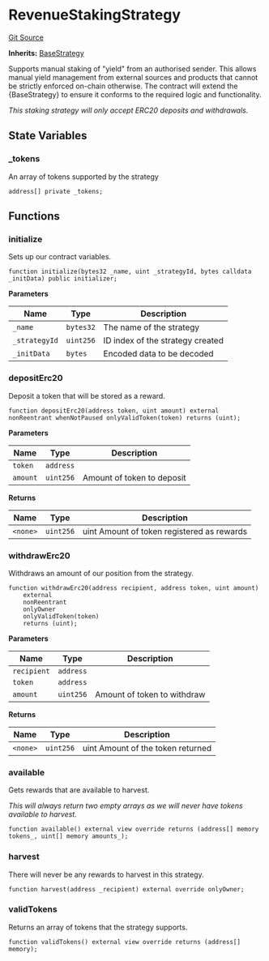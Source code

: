 # RevenueStakingStrategy
[Git Source](https://github.com/FloorDAO/floor-v2/blob/fd4de86a192de96d73fe2e56a84ec542b57b1c69/src/contracts/strategies/RevenueStakingStrategy.sol)

**Inherits:**
[BaseStrategy](/src/contracts/strategies/BaseStrategy.sol/contract.BaseStrategy.md)

Supports manual staking of "yield" from an authorised sender. This allows manual
yield management from external sources and products that cannot be strictly enforced
on-chain otherwise.
The contract will extend the {BaseStrategy} to ensure it conforms to the required
logic and functionality.

*This staking strategy will only accept ERC20 deposits and withdrawals.*


## State Variables
### _tokens
An array of tokens supported by the strategy


```solidity
address[] private _tokens;
```


## Functions
### initialize

Sets up our contract variables.


```solidity
function initialize(bytes32 _name, uint _strategyId, bytes calldata _initData) public initializer;
```
**Parameters**

|Name|Type|Description|
|----|----|-----------|
|`_name`|`bytes32`|The name of the strategy|
|`_strategyId`|`uint256`|ID index of the strategy created|
|`_initData`|`bytes`|Encoded data to be decoded|


### depositErc20

Deposit a token that will be stored as a reward.


```solidity
function depositErc20(address token, uint amount) external nonReentrant whenNotPaused onlyValidToken(token) returns (uint);
```
**Parameters**

|Name|Type|Description|
|----|----|-----------|
|`token`|`address`||
|`amount`|`uint256`|Amount of token to deposit|

**Returns**

|Name|Type|Description|
|----|----|-----------|
|`<none>`|`uint256`|uint Amount of token registered as rewards|


### withdrawErc20

Withdraws an amount of our position from the strategy.


```solidity
function withdrawErc20(address recipient, address token, uint amount)
    external
    nonReentrant
    onlyOwner
    onlyValidToken(token)
    returns (uint);
```
**Parameters**

|Name|Type|Description|
|----|----|-----------|
|`recipient`|`address`||
|`token`|`address`||
|`amount`|`uint256`|Amount of token to withdraw|

**Returns**

|Name|Type|Description|
|----|----|-----------|
|`<none>`|`uint256`|uint Amount of the token returned|


### available

Gets rewards that are available to harvest.

*This will always return two empty arrays as we will never have
tokens available to harvest.*


```solidity
function available() external view override returns (address[] memory tokens_, uint[] memory amounts_);
```

### harvest

There will never be any rewards to harvest in this strategy.


```solidity
function harvest(address _recipient) external override onlyOwner;
```

### validTokens

Returns an array of tokens that the strategy supports.


```solidity
function validTokens() external view override returns (address[] memory);
```

